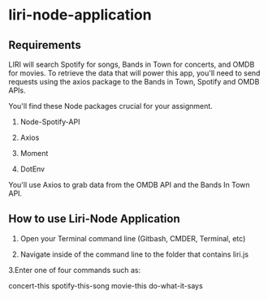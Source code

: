 # liri-node-application


## Requirements

LIRI will search Spotify for songs, Bands in Town for concerts, and OMDB for movies.
To retrieve the data that will power this app, you'll need to send requests using the axios package to the Bands in Town, Spotify and OMDB APIs. 

You'll find these Node packages crucial for your assignment.

1. Node-Spotify-API

2. Axios

3. Moment

4. DotEnv


You'll use Axios to grab data from the OMDB API and the Bands In Town API.

## How to use Liri-Node Application 

1. Open your Terminal command line (Gitbash, CMDER, Terminal, etc)

2. Navigate inside of the command line to the folder that contains liri.js

3.Enter one of four commands such as:

concert-this
spotify-this-song
movie-this
do-what-it-says


